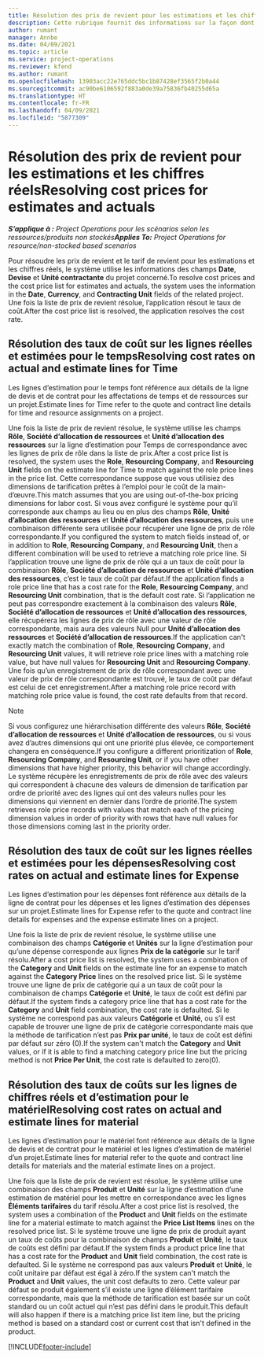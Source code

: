 ```yaml
---
title: Résolution des prix de revient pour les estimations et les chiffres réels
description: Cette rubrique fournit des informations sur la façon dont les prix de revient des estimations et des chiffres réels sont résolus.
author: rumant
manager: Annbe
ms.date: 04/09/2021
ms.topic: article
ms.service: project-operations
ms.reviewer: kfend
ms.author: rumant
ms.openlocfilehash: 13903acc22e765ddc5bc1b87428ef3565f2b0a44
ms.sourcegitcommit: ac90be6106592f883a0de39a75836fb40255d65a
ms.translationtype: HT
ms.contentlocale: fr-FR
ms.lasthandoff: 04/09/2021
ms.locfileid: "5877309"
---
```

# <a name="resolving-cost-prices-for-estimates-and-actuals"></a><span data-ttu-id="31ecb-103">Résolution des prix de revient pour les estimations et les chiffres réels</span><span class="sxs-lookup"><span data-stu-id="31ecb-103">Resolving cost prices for estimates and actuals</span></span>

<span data-ttu-id="31ecb-104">_**S’applique à :** Project Operations pour les scénarios selon les ressources/produits non stockés_</span><span class="sxs-lookup"><span data-stu-id="31ecb-104">_**Applies To:** Project Operations for resource/non-stocked based scenarios_</span></span>

<span data-ttu-id="31ecb-105">Pour résoudre les prix de revient et le tarif de revient pour les estimations et les chiffres réels, le système utilise les informations des champs **Date**, **Devise** et **Unité contractante** du projet concerné.</span><span class="sxs-lookup"><span data-stu-id="31ecb-105">To resolve cost prices and the cost price list for estimates and actuals, the system uses the information in the **Date**, **Currency**, and **Contracting Unit** fields of the related project.</span></span> <span data-ttu-id="31ecb-106">Une fois la liste de prix de revient résolue, l’application résout le taux de coût.</span><span class="sxs-lookup"><span data-stu-id="31ecb-106">After the cost price list is resolved, the application resolves the cost rate.</span></span>

## <a name="resolving-cost-rates-on-actual-and-estimate-lines-for-time"></a><span data-ttu-id="31ecb-107">Résolution des taux de coût sur les lignes réelles et estimées pour le temps</span><span class="sxs-lookup"><span data-stu-id="31ecb-107">Resolving cost rates on actual and estimate lines for Time</span></span>

<span data-ttu-id="31ecb-108">Les lignes d’estimation pour le temps font référence aux détails de la ligne de devis et de contrat pour les affectations de temps et de ressources sur un projet.</span><span class="sxs-lookup"><span data-stu-id="31ecb-108">Estimate lines for Time refer to the quote and contract line details for time and resource assignments on a project.</span></span>

<span data-ttu-id="31ecb-109">Une fois la liste de prix de revient résolue, le système utilise les champs **Rôle**, **Société d’allocation de ressources** et **Unité d’allocation des ressources** sur la ligne d’estimation pour Temps de correspondance avec les lignes de prix de rôle dans la liste de prix.</span><span class="sxs-lookup"><span data-stu-id="31ecb-109">After a cost price list is resolved, the system uses the **Role**, **Resourcing Company**, and **Resourcing Unit** fields on the estimate line for Time to match against the role price lines in the price list.</span></span> <span data-ttu-id="31ecb-110">Cette correspondance suppose que vous utilisiez des dimensions de tarification prêtes à l’emploi pour le coût de la main-d’œuvre.</span><span class="sxs-lookup"><span data-stu-id="31ecb-110">This match assumes that you are using out-of-the-box pricing dimensions for labor cost.</span></span> <span data-ttu-id="31ecb-111">Si vous avez configuré le système pour qu’il corresponde aux champs au lieu ou en plus des champs **Rôle**, **Unité d’allocation des ressources** et **Unité d’allocation des ressources**, puis une combinaison différente sera utilisée pour récupérer une ligne de prix de rôle correspondante.</span><span class="sxs-lookup"><span data-stu-id="31ecb-111">If you configured the system to match fields instead of, or in addition to **Role**, **Resourcing Company**, and **Resourcing Unit**, then a different combination will be used to retrieve a matching role price line.</span></span> <span data-ttu-id="31ecb-112">Si l’application trouve une ligne de prix de rôle qui a un taux de coût pour la combinaison **Rôle**, **Société d’allocation de ressources** et **Unité d’allocation des ressources**, c’est le taux de coût par défaut.</span><span class="sxs-lookup"><span data-stu-id="31ecb-112">If the application finds a role price line that has a cost rate for the **Role**, **Resourcing Company**, and **Resourcing Unit** combination, that is the default cost rate.</span></span> <span data-ttu-id="31ecb-113">Si l’application ne peut pas correspondre exactement à la combinaison des valeurs **Rôle**, **Société d’allocation de ressources** et **Unité d’allocation des ressources**, elle récupérera les lignes de prix de rôle avec une valeur de rôle correspondante, mais aura des valeurs Null pour **Unité d’allocation des ressources** et **Société d’allocation de ressources**.</span><span class="sxs-lookup"><span data-stu-id="31ecb-113">If the application can't exactly match the combination of **Role**, **Resourcing Company**, and **Resourcing Unit** values, it will retrieve role price lines with a matching role value, but have null values for **Resourcing Unit** and **Resourcing Company**.</span></span> <span data-ttu-id="31ecb-114">Une fois qu’un enregistrement de prix de rôle correspondant avec une valeur de prix de rôle correspondante est trouvé, le taux de coût par défaut est celui de cet enregistrement.</span><span class="sxs-lookup"><span data-stu-id="31ecb-114">After a matching role price record with matching role price value is found, the cost rate defaults from that record.</span></span> 

> [!NOTE]
> <span data-ttu-id="31ecb-115">Si vous configurez une hiérarchisation différente des valeurs **Rôle**, **Société d’allocation de ressources** et **Unité d’allocation de ressources**, ou si vous avez d’autres dimensions qui ont une priorité plus élevée, ce comportement changera en conséquence.</span><span class="sxs-lookup"><span data-stu-id="31ecb-115">If you configure a different prioritization of **Role**, **Resourcing Company**, and **Resourcing Unit**, or if you have other dimensions that have higher priority, this behavior will change accordingly.</span></span> <span data-ttu-id="31ecb-116">Le système récupère les enregistrements de prix de rôle avec des valeurs qui correspondent à chacune des valeurs de dimension de tarification par ordre de priorité avec des lignes qui ont des valeurs nulles pour les dimensions qui viennent en dernier dans l’ordre de priorité.</span><span class="sxs-lookup"><span data-stu-id="31ecb-116">The system retrieves role price records with values that match each of the pricing dimension values in order of priority with rows that have null values for those dimensions coming last in the priority order.</span></span>

## <a name="resolving-cost-rates-on-actual-and-estimate-lines-for-expense"></a><span data-ttu-id="31ecb-117">Résolution des taux de coût sur les lignes réelles et estimées pour les dépenses</span><span class="sxs-lookup"><span data-stu-id="31ecb-117">Resolving cost rates on actual and estimate lines for Expense</span></span>

<span data-ttu-id="31ecb-118">Les lignes d’estimation pour les dépenses font référence aux détails de la ligne de contrat pour les dépenses et les lignes d’estimation des dépenses sur un projet.</span><span class="sxs-lookup"><span data-stu-id="31ecb-118">Estimate lines for Expense refer to the quote and contract line details for expenses and the expense estimate lines on a project.</span></span>

<span data-ttu-id="31ecb-119">Une fois la liste de prix de revient résolue, le système utilise une combinaison des champs **Catégorie** et **Unités** sur la ligne d’estimation pour qu’une dépense corresponde aux lignes **Prix de la catégorie** sur le tarif résolu.</span><span class="sxs-lookup"><span data-stu-id="31ecb-119">After a cost price list is resolved, the system uses a combination of the **Category** and **Unit** fields on the estimate line for an expense to match against the **Category Price** lines on the resolved price list.</span></span> <span data-ttu-id="31ecb-120">Si le système trouve une ligne de prix de catégorie qui a un taux de coût pour la combinaison de champs **Catégorie** et **Unité**, le taux de coût est défini par défaut.</span><span class="sxs-lookup"><span data-stu-id="31ecb-120">If the system finds a category price line that has a cost rate for the **Category** and **Unit** field combination, the cost rate is defaulted.</span></span> <span data-ttu-id="31ecb-121">Si le système ne correspond pas aux valeurs **Catégorie** et **Unité**, ou s’il est capable de trouver une ligne de prix de catégorie correspondante mais que la méthode de tarification n’est pas **Prix par unité**, le taux de coût est défini par défaut sur zéro (0).</span><span class="sxs-lookup"><span data-stu-id="31ecb-121">If the system can't match the **Category** and **Unit** values, or if it is able to find a matching category price line but the pricing method is not **Price Per Unit**, the cost rate is defaulted to zero(0).</span></span>

## <a name="resolving-cost-rates-on-actual-and-estimate-lines-for-material"></a><span data-ttu-id="31ecb-122">Résolution des taux de coûts sur les lignes de chiffres réels et d’estimation pour le matériel</span><span class="sxs-lookup"><span data-stu-id="31ecb-122">Resolving cost rates on actual and estimate lines for material</span></span>

<span data-ttu-id="31ecb-123">Les lignes d’estimation pour le matériel font référence aux détails de la ligne de devis et de contrat pour le matériel et les lignes d’estimation de matériel d’un projet.</span><span class="sxs-lookup"><span data-stu-id="31ecb-123">Estimate lines for material refer to the quote and contract line details for materials and the material estimate lines on a project.</span></span>

<span data-ttu-id="31ecb-124">Une fois que la liste de prix de revient est résolue, le système utilise une combinaison des champs **Produit** et **Unité** sur la ligne d’estimation d’une estimation de matériel pour les mettre en correspondance avec les lignes **Éléments tarifaires** du tarif résolu.</span><span class="sxs-lookup"><span data-stu-id="31ecb-124">After a cost price list is resolved, the system uses a combination of the **Product** and **Unit** fields on the estimate line for a material estimate to match against the **Price List Items** lines on the resolved price list.</span></span> <span data-ttu-id="31ecb-125">Si le système trouve une ligne de prix de produit ayant un taux de coûts pour la combinaison de champs **Produit** et **Unité**, le taux de coûts est défini par défaut.</span><span class="sxs-lookup"><span data-stu-id="31ecb-125">If the system finds a product price line that has a cost rate for the **Product** and **Unit** field combination, the cost rate is defaulted.</span></span> <span data-ttu-id="31ecb-126">Si le système ne correspond pas aux valeurs **Produit** et **Unité**, le coût unitaire par défaut est égal à zéro.</span><span class="sxs-lookup"><span data-stu-id="31ecb-126">If the system can't match the **Product** and **Unit** values, the unit cost defaults to zero.</span></span> <span data-ttu-id="31ecb-127">Cette valeur par défaut se produit également s’il existe une ligne d’élément tarifaire correspondante, mais que la méthode de tarification est basée sur un coût standard ou un coût actuel qui n’est pas défini dans le produit.</span><span class="sxs-lookup"><span data-stu-id="31ecb-127">This default will also happen if there is a matching price list item line, but the pricing method is based on a standard cost or current cost that isn't defined in the product.</span></span>

[!INCLUDE[footer-include](../includes/footer-banner.md)]
